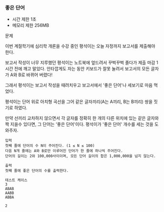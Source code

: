 ### 좋은 단어
- 시간 제한 1초
- 메모리 제한 256MB

문제

이번 계절학기에 심리학 개론을 수강 중인 평석이는 오늘 자정까지 보고서를 제출해야 한다.

보고서 작성이 너무 지루했던 평석이는 노트북에 엎드려서 꾸벅꾸벅 졸다가 제출 마감 1시간 전에 깨고 말았다.
안타깝게도 자는 동안 키보드가 잘못 눌려서 보고서의 모든 글자가 A와 B로 바뀌어 버렸다!

그래서 평석이는 보고서 작성을 때려치우고 보고서에서 '좋은 단어'나 세보기로 마음 먹었다.

평석이는 단어 위로 아치형 곡선을 그어 같은 글자끼리(A는 A끼리, B는 B끼리) 쌍을 짓기로 하였다.

만약 선끼리 교차하지 않으면서 각 글자를 정확히 한 개의 다른 위치에 있는 같은 글자와 짝 지을수 있다면, 그 단어는 '좋은 단어'이다. 평석이가 '좋은 단어' 개수를 세는 것을 도와주자.
```
입력
첫째 줄에 단어의 수 N이 주어진다. (1 ≤ N ≤ 100)
다음 N개 줄에는 A와 B로만 이루어진 단어가 한 줄에 하나씩 주어진다.
단어의 길이는 2와 100,000사이이며, 모든 단어 길이의 합은 1,000,000을 넘지 않는다.

출력
첫째 줄에 좋은 단어의 수를 출력한다.

테스트 케이스
3
ABAB
AABB
ABBA

2
```
